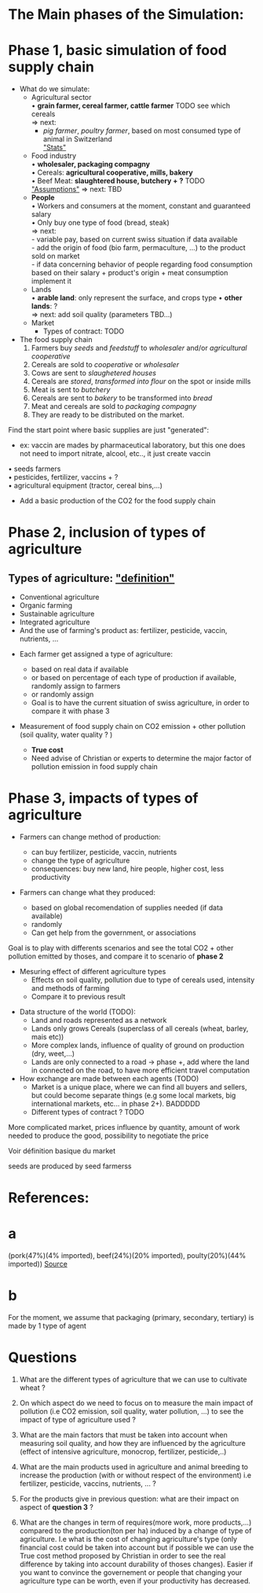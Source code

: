 # The Main phases of the Simulation:
# Phase 1, basic simulation of food supply chain 

* What do we simulate:
    * Agricultural sector  
        $\bullet$ **grain farmer, cereal farmer, cattle farmer** TODO see which cereals  
        $\Rightarrow$ next:
        - *pig farmer*, *poultry farmer*,
        based on most consumed type of animal in Switzerland  
        ["Stats"](#a) 
    * Food industry  
        $\bullet$ **wholesaler, packaging compagny**  
        $\bullet$ Cereals: **agricultural cooperative, mills, bakery**  
        $\bullet$ Beef Meat: **slaughtered house, butchery + ?** TODO  
        ["Assumptions"](#b)
        $\Rightarrow$ next: TBD
    * **People**  
        $\bullet$ Workers and consumers at the moment, constant and guaranteed salary  
        $\bullet$ Only buy one type of food (bread, steak)  
        $\Rightarrow$ next:  
          - variable pay, based on current swiss situation if data available  
          - add the origin of food (bio farm, permaculture, ...) to the product sold on market  
          - if data concerning behavior of people regarding food consumption based on their salary + product's origin + meat consumption implement it
    * Lands  
        $\bullet$ **arable land**: only represent the surface, and crops type
        $\bullet$ **other lands**: ?  
        $\Rightarrow$ next: add soil quality (parameters TBD...)  
    * Market
      * Types of contract: TODO
* The food supply chain  
    1. Farmers buy *seeds* and *feedstuff* to *wholesaler* and/or *agricultural cooperative*
    2. Cereals are sold to *cooperative* or *wholesaler*
    3. Cows are sent to *slaughetered houses*
    4. Cereals are *stored*, *transformed into flour* on the spot or inside mills
    5. Meat is sent to *butchery*
    6. Cereals are sent to *bakery* to be transformed into *bread*
    7. Meat and cereals are sold to *packaging compagny*
    8. They are ready to be distributed on the market. 

Find the start point where basic supplies are just "generated": 
- ex: vaccin are mades by pharmaceutical laboratory, but this one does not need to import nitrate, alcool, etc.., it just create vaccin

$\bullet$ seeds farmers     
$\bullet$ pesticides, fertilizer, vaccins + ?  
$\bullet$ agricultural equipment (tractor, cereal bins,...)  

* Add a basic production of the CO2 for the food supply chain

# Phase 2, inclusion of types of agriculture

## Types of agriculture: ["definition"](http://www.riav.fr/quels-sont-les-differents-types-agriculture/)
- Conventional agriculture
- Organic farming
- Sustainable agriculture
- Integrated agriculture
- And the use of farming's product as: fertilizer, pesticide, vaccin, nutrients, ...

* Each farmer get assigned a type of agriculture:
  * based on real data if available
  * or based on percentage of each type of production if available, randomly assign to farmers
  * or randomly assign 
  * Goal is to have the current situation of swiss agriculture, in order to compare it with phase 3

* Measurement of food supply chain on CO2 emission + other pollution (soil quality, water quality ? )
  * **True cost**
  * Need advise of Christian or experts to determine the major factor of pollution emission in food supply chain

# Phase 3, impacts of types of agriculture

* Farmers can change method of production:
  *  can buy fertilizer, pesticide, vaccin, nutrients
  *  change the type of agriculture 
  *  consequences: buy new land, hire people, higher cost, less productivity

* Farmers can change what they produced: 
  * based on global recomendation of supplies needed (if data available)
  * randomly
  * Can get help from the government, or associations
  
Goal is to play with differents scenarios and see the total CO2 + other pollution emitted by thoses, and compare it to scenario of **phase 2**

* Mesuring effect of different agriculture types
  * Effects on soil quality, pollution due to type of cereals used, intensity and methods of farming
  * Compare it to previous result 
  
  
- Data structure of the world (TODO):
  - Land and roads represented as a network
  - Lands only grows Cereals (superclass of all cereals (wheat, barley, mais etc))
  - More complex lands, influence of quality of ground on production (dry, weet,...)
  - Lands are only connected to a road -> phase +, add where the land in connected on the road, to have more efficient travel computation
- How exchange are made between each agents (TODO)
  - Market is a unique place, where we can find all buyers and sellers, but could become separate things (e.g some local markets, big international markets, etc... in phase 2+). BADDDDD
  - Different types of contract ? TODO 


More complicated market, prices influence by quantity, amount of work needed to produce the good, possibility to negotiate the price 


Voir définition basique du market

seeds are produced by seed farmerss 

# References:

# a
(pork(47%)(4% imported), beef(24%)(20% imported), poulty(20%)(44% imported)) [Source](https://2019.agrarbericht.ch/fr/marche/produits-animaux/viande-et-ufs#:~:text=En%202018%2C%20la%20population%20suisse,mais%20%C3%A0%20l'expansion%20d%C3%A9mographique.)

# b
For the moment, we assume that packaging (primary, secondary, tertiary) is made by 1 type of agent


# Questions 

1. What are the different types of agriculture that we can use to cultivate wheat ?

2. On which aspect do we need to focus on to measure the main impact of pollution (i.e CO2 emission, soil quality, water pollution, ...) to see the impact of type of agriculture used ?
 
3. What are the main factors that must be taken into account when measuring soil quality, and how they are influenced by the agriculture (effect of intensive agriculture, monocrop, fertilizer, pesticide,..)

4. What are the main products used in agriculture and animal breeding to increase the production (with or without respect of the environment) i.e fertilizer, pesticide, vaccins, nutrients, ... ? 

5. For the products give in previous question: what are their impact on aspect of **question 3** ?

6. What are the changes in term of requires(more work, more products,...) compared to the production(ton per ha) induced by a change of type of agriculture.
I.e what is the cost of changing agriculture's type (only financial cost could be taken into account but if possible we can use the True cost method proposed by Christian in order to see the real difference by taking into account durability of thoses changes). Easier if you want to convince the governement or people that changing your agriculture type can be worth, even if your productivity has decreased.